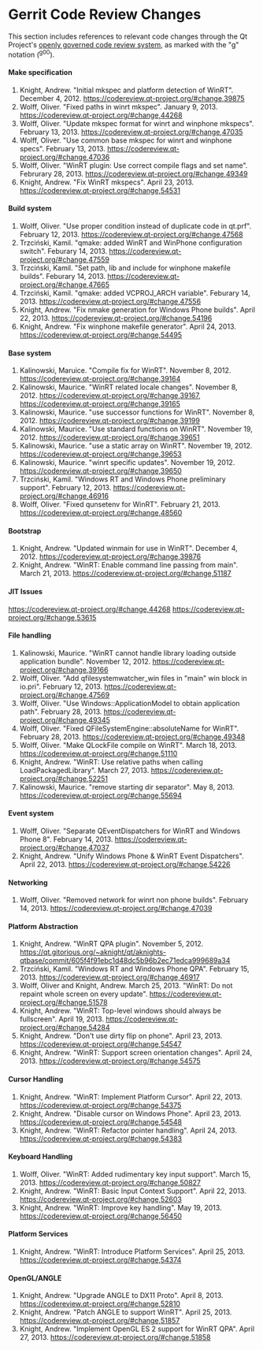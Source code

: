 # Gerrit Code Review Changes

This section includes references to relevant code changes through the Qt Project's [openly governed code review system](https://codereview.qt-project.org/), as marked with the "g" notation (<sup>g00</sup>).

#### Make specification
1. Knight, Andrew. "Initial mkspec and platform detection of WinRT". December 4, 2012. https://codereview.qt-project.org/#change,39875
1. Wolff, Oliver. "Fixed paths in winrt mkspec". January 9, 2013. https://codereview.qt-project.org/#change,44268
1. Wolff, Oliver. "Update mkspec format for winrt and winphone mkspecs". February 13, 2013. https://codereview.qt-project.org/#change,47035
1. Wolff, Oliver. "Use common base mkspec for winrt and winphone specs". February 13, 2013. https://codereview.qt-project.org/#change,47036
1. Wolff, Oliver. "WinRT plugin: Use correct compile flags and set name". Februrary 28, 2013. https://codereview.qt-project.org/#change,49349
1. Knight, Andrew. "Fix WinRT mkspecs". April 23, 2013. https://codereview.qt-project.org/#change,54531

#### Build system
1. Wolff, Oliver. "Use proper condition instead of duplicate code in qt.prf". February 12, 2013. https://codereview.qt-project.org/#change,47568
1. Trzciński, Kamil. "qmake: added WinRT and WinPhone configuration switch". Feburary 14, 2013. https://codereview.qt-project.org/#change,47559
1. Trzciński, Kamil. "Set path, lib and include for winphone makefile builds". Feburary 14, 2013. https://codereview.qt-project.org/#change,47665
1. Trzciński, Kamil. "qmake: added VCPROJ_ARCH variable". Feburary 14, 2013. https://codereview.qt-project.org/#change,47556
1. Knight, Andrew. "Fix nmake generation for Windows Phone builds". April 22, 2013. https://codereview.qt-project.org/#change,54196
1. Knight, Andrew. "Fix winphone makefile generator". April 24, 2013. https://codereview.qt-project.org/#change,54495

#### Base system
1. Kalinowski, Maruice. "Compile fix for WinRT". November 8, 2012. https://codereview.qt-project.org/#change,39164
1. Kalinowski, Maurice. "WinRT related locale changes". November 8, 2012. https://codereview.qt-project.org/#change,39167, https://codereview.qt-project.org/#change,39165
1. Kalinowski, Maurice. "use successor functions for WinRT". November 8, 2012. https://codereview.qt-project.org/#change,39199
1. Kalinowski, Maurice. "Use standard functions on WinRT". November 19, 2012. https://codereview.qt-project.org/#change,39651
1. Kalinowski, Maurice. "use a static array on WinRT". November 19, 2012. https://codereview.qt-project.org/#change,39653
1. Kalinowski, Maurice. "winrt specific updates". November 19, 2012. https://codereview.qt-project.org/#change,39650
1. Trzciński, Kamil. "Windows RT and Windows Phone preliminary support". February 12, 2013. https://codereview.qt-project.org/#change,46916
1. Wolff, Oliver. "Fixed qunsetenv for WinRT". February 21, 2013. https://codereview.qt-project.org/#change,48560

#### Bootstrap
1. Knight, Andrew. "Updated winmain for use in WinRT". December 4, 2012. https://codereview.qt-project.org/#change,39876
1. Knight, Andrew. "WinRT: Enable command line passing from main". March 21, 2013. https://codereview.qt-project.org/#change,51187

#### JIT Issues
https://codereview.qt-project.org/#change,44268
https://codereview.qt-project.org/#change,53615

#### File handling
1. Kalinowski, Maurice. "WinRT cannot handle library loading outside application bundle". November 12, 2012. https://codereview.qt-project.org/#change,39166
1. Wolff, Oliver. "Add qfilesystemwatcher_win files in "main" win block in io.pri". February 12, 2013. https://codereview.qt-project.org/#change,47569
1. Wolff, Oliver. "Use Windows::ApplicationModel to obtain application path". February 28, 2013. https://codereview.qt-project.org/#change,49345
1. Wolff, Oliver. "Fixed QFileSystemEngine::absoluteName for WinRT". February 28, 2013. https://codereview.qt-project.org/#change,49348
1. Wolff, Oliver. "Make QLockFile compile on WinRT". March 18, 2013. https://codereview.qt-project.org/#change,51110
1. Knight, Andrew. "WinRT: Use relative paths when calling LoadPackagedLibrary". March 27, 2013. https://codereview.qt-project.org/#change,52251
1. Kalinowski, Maurice. "remove starting dir separator". May 8, 2013. https://codereview.qt-project.org/#change,55694

#### Event system
1. Wolff, Oliver. "Separate QEventDispatchers for WinRT and Windows Phone 8". February 14, 2013. https://codereview.qt-project.org/#change,47037
1. Knight, Andrew. "Unify Windows Phone & WinRT Event Dispatchers". April 22, 2013. https://codereview.qt-project.org/#change,54226

#### Networking
1. Wolff, Oliver. "Removed network for winrt non phone builds". February 14, 2013. https://codereview.qt-project.org/#change,47039

#### Platform Abstraction
1. Knight, Andrew. "WinRT QPA plugin". November 5, 2012. https://qt.gitorious.org/~aknight/qt/aknights-qtbase/commit/605f4f91ebc1d48dc5b96b2ec71edca999689a34
1. Trzciński, Kamil. "Windows RT and Windows Phone QPA". February 15, 2013. https://codereview.qt-project.org/#change,46917
1. Wolff, Oliver and Knight, Andrew. March 25, 2013. "WinRT: Do not repaint whole screen on every update". https://codereview.qt-project.org/#change,51578
1. Knight, Andrew. "WinRT: Top-level windows should always be fullscreen". April 19, 2013. https://codereview.qt-project.org/#change,54284
1. Knight, Andrew. "Don't use dirty flip on phone". April 23, 2013. https://codereview.qt-project.org/#change,54547
1. Knight, Andrew. "WinRT: Support screen orientation changes". April 24, 2013. https://codereview.qt-project.org/#change,54575

#### Cursor Handling
1. Knight, Andrew. "WinRT: Implement Platform Cursor". April 22, 2013. https://codereview.qt-project.org/#change,54375
1. Knight, Andrew. "Disable cursor on Windows Phone". April 23, 2013. https://codereview.qt-project.org/#change,54548
1. Knight, Andrew. "WinRT: Refactor pointer handling". April 24, 2013. https://codereview.qt-project.org/#change,54383

#### Keyboard Handling
1. Wolff, Oliver. "WinRT: Added rudimentary key input support". March 15, 2013. https://codereview.qt-project.org/#change,50827
1. Knight, Andrew. "WinRT: Basic Input Context Support". April 22, 2013. https://codereview.qt-project.org/#change,52603
1. Knight, Andrew. "WinRT: Improve key handling". May 19, 2013. https://codereview.qt-project.org/#change,56450

#### Platform Services
1. Knight, Andrew. "WinRT: Introduce Platform Services". April 25, 2013. https://codereview.qt-project.org/#change,54374

#### OpenGL/ANGLE
1. Knight, Andrew. "Upgrade ANGLE to DX11 Proto". April 8, 2013. https://codereview.qt-project.org/#change,52810
1. Knight, Andrew. "Patch ANGLE to support WinRT". April 25, 2013. https://codereview.qt-project.org/#change,51857
1. Knight, Andrew. "Implement OpenGL ES 2 support for WinRT QPA". April 27, 2013. https://codereview.qt-project.org/#change,51858


